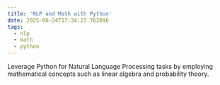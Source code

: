 ```yaml
---
title: 'NLP and Math with Python'
date: 2025-06-24T17:34:27.762096
tags:
  - nlp
  - math
  - python
---
```


Leverage Python for Natural Language Processing tasks by employing mathematical concepts such as linear algebra and probability theory.
